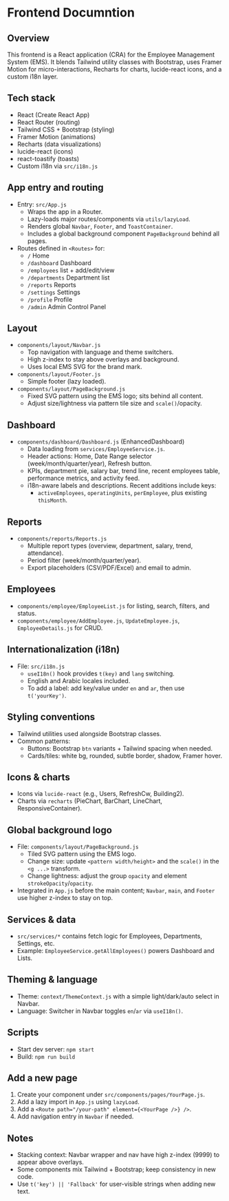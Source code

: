 # Frontend Documntion

## Overview

This frontend is a React application (CRA) for the Employee Management System (EMS). It blends Tailwind utility classes with Bootstrap, uses Framer Motion for micro-interactions, Recharts for charts, lucide-react icons, and a custom i18n layer.

## Tech stack

- React (Create React App)
- React Router (routing)
- Tailwind CSS + Bootstrap (styling)
- Framer Motion (animations)
- Recharts (data visualizations)
- lucide-react (icons)
- react-toastify (toasts)
- Custom i18n via `src/i18n.js`

## App entry and routing

- Entry: `src/App.js`
  - Wraps the app in a Router.
  - Lazy-loads major routes/components via `utils/lazyLoad`.
  - Renders global `Navbar`, `Footer`, and `ToastContainer`.
  - Includes a global background component `PageBackground` behind all pages.
- Routes defined in `<Routes>` for:
  - `/` Home
  - `/dashboard` Dashboard
  - `/employees` list + add/edit/view
  - `/departments` Department list
  - `/reports` Reports
  - `/settings` Settings
  - `/profile` Profile
  - `/admin` Admin Control Panel

## Layout

- `components/layout/Navbar.js`
  - Top navigation with language and theme switchers.
  - High z-index to stay above overlays and background.
  - Uses local EMS SVG for the brand mark.
- `components/layout/Footer.js`
  - Simple footer (lazy loaded).
- `components/layout/PageBackground.js`
  - Fixed SVG pattern using the EMS logo; sits behind all content.
  - Adjust size/lightness via pattern tile size and `scale()`/opacity.

## Dashboard

- `components/dashboard/Dashboard.js` (EnhancedDashboard)
  - Data loading from `services/EmployeeService.js`.
  - Header actions: Home, Date Range selector (week/month/quarter/year), Refresh button.
  - KPIs, department pie, salary bar, trend line, recent employees table, performance metrics, and activity feed.
  - i18n-aware labels and descriptions. Recent additions include keys:
    - `activeEmployees`, `operatingUnits`, `perEmployee`, plus existing `thisMonth`.

## Reports

- `components/reports/Reports.js`
  - Multiple report types (overview, department, salary, trend, attendance).
  - Period filter (week/month/quarter/year).
  - Export placeholders (CSV/PDF/Excel) and email to admin.

## Employees

- `components/employee/EmployeeList.js` for listing, search, filters, and status.
- `components/employee/AddEmployee.js`, `UpdateEmployee.js`, `EmployeeDetails.js` for CRUD.

## Internationalization (i18n)

- File: `src/i18n.js`
  - `useI18n()` hook provides `t(key)` and `lang` switching.
  - English and Arabic locales included.
  - To add a label: add key/value under `en` and `ar`, then use `t('yourKey')`.

## Styling conventions

- Tailwind utilities used alongside Bootstrap classes.
- Common patterns:
  - Buttons: Bootstrap `btn` variants + Tailwind spacing when needed.
  - Cards/tiles: white bg, rounded, subtle border, shadow, Framer hover.

## Icons & charts

- Icons via `lucide-react` (e.g., Users, RefreshCw, Building2).
- Charts via `recharts` (PieChart, BarChart, LineChart, ResponsiveContainer).

## Global background logo

- File: `components/layout/PageBackground.js`
  - Tiled SVG pattern using the EMS logo.
  - Change size: update `<pattern width/height>` and the `scale()` in the `<g ...>` transform.
  - Change lightness: adjust the group `opacity` and element `strokeOpacity`/`opacity`.
- Integrated in `App.js` before the main content; `Navbar`, `main`, and `Footer` use higher z-index to stay on top.

## Services & data

- `src/services/*` contains fetch logic for Employees, Departments, Settings, etc.
- Example: `EmployeeService.getAllEmployees()` powers Dashboard and Lists.

## Theming & language

- Theme: `context/ThemeContext.js` with a simple light/dark/auto select in Navbar.
- Language: Switcher in Navbar toggles `en`/`ar` via `useI18n()`.

## Scripts

- Start dev server: `npm start`
- Build: `npm run build`

## Add a new page

1) Create your component under `src/components/pages/YourPage.js`.
2) Add a lazy import in `App.js` using `lazyLoad`.
3) Add a `<Route path="/your-path" element={<YourPage />} />`.
4) Add navigation entry in `Navbar` if needed.

## Notes

- Stacking context: Navbar wrapper and nav have high z-index (9999) to appear above overlays.
- Some components mix Tailwind + Bootstrap; keep consistency in new code.
- Use `t('key') || 'Fallback'` for user-visible strings when adding new text.
